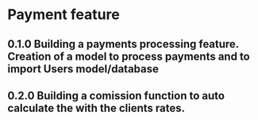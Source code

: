 # Payment feature

## 0.1.0 Building a payments processing feature. Creation of a model to process payments and to import Users model/database 

## 0.2.0 Building a comission function to auto calculate the with the clients rates. 



